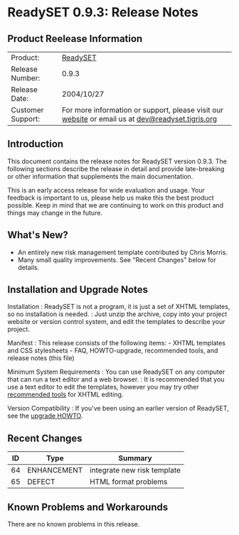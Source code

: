 # ReadySET 0.9.3: Release Notes

## Product Reelease Information

|                   |                                                                                                                                                                              |
| ----------------- | ---------------------------------------------------------------------------------------------------------------------------------------------------------------------------- |
| Product:          | [ReadySET](https://web.archive.org/web/20200701142616/http://readyset.tigris.org/)                                                                                           |
| Release Number:   | 0.9.3                                                                                                                                                                        |
| Release Date:     | 2004/10/27                                                                                                                                                                   |
| Customer Support: | For more information or support, please visit our [website](https://web.archive.org/web/20200701142616/http://readyset.tigris.org/) or email us at <dev@readyset.tigris.org> |

## Introduction

This document contains the release notes for ReadySET version 0.9.3. The
following sections describe the release in detail and provide
late-breaking or other information that supplements the main
documentation.

This is an early access release for wide evaluation and usage. Your
feedback is important to us, please help us make this the best product
possible. Keep in mind that we are continuing to work on this product
and things may change in the future.

## What's New?

- An entirely new risk management template contributed by
  Chris Morris.
- Many small quality improvements. See "Recent Changes" below
  for details.

## Installation and Upgrade Notes

Installation
: ReadySET is not a program, it is just a set of XHTML templates, so
no installation is needed.
: Just unzip the archive, copy into your project website or version
control system, and edit the templates to describe your project.

Manifest
: This release consists of the following items: - XHTML templates and CSS stylesheets - FAQ, HOWTO-upgrade, recommended tools, and release notes
(this file)

Minimum System Requirements
: You can use ReadySET on any computer that can run a text editor and
a web browser.
: It is recommended that you use a text editor to edit the templates,
however you may try other [recommended
tools](https://web.archive.org/web/20200701142616/http://readyset.tigris.org/docs/recommended-tools.html) for
XHTML editing.

Version Compatibility
: If you've been using an earlier version of ReadySET, see the
[upgrade HOWTO](https://web.archive.org/web/20200701142616/http://readyset.tigris.org/docs/HOWTO-upgrade.html).

## Recent Changes

| ID  | Type        | Summary                     |
| --- | ----------- | --------------------------- |
| 64  | ENHANCEMENT | integrate new risk template |
| 65  | DEFECT      | HTML format problems        |

## Known Problems and Workarounds

There are no known problems in this release.
